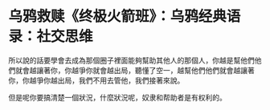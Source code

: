 # 乌鸦救赎《终极火箭班》：乌鸦经典语录：社交思维

所以說的話要學會去成為那個圈子裡面能夠幫助其他人的那個人，你越是幫他們他們就會越讓著你，你越爭你就會越出局，聽懂了空一，越幫他們他們就會越讓著你，你越爭你越出局，我們不用去管他，我們接著來說。

但是呢你要搞清楚一個狀況，什麼狀況呢，奴隶和帮助者是有权利的。